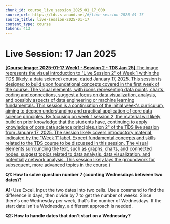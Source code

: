 ```yaml
---
chunk_id: course_live_session_2025_01_17_000
source_url: https://tds.s-anand.net/#/live-session-2025-01-17
source_title: live-session-2025-01-17
content_type: course
tokens: 413
---
```


# Live Session: 17 Jan 2025

[**[Course Image: 2025-01-17 Week1 - Session 2 - TDS Jan 25]** The image represents the visual introduction to "Live Session 2" of Week 1 within the TDS (likely, a data science) course, dated January 17, 2025. This session is designed to build upon foundational concepts covered in the first week of the course. The visual elements, with icons representing data points, charts, coding and connections, suggest a focus on data visualization, analysis, and possibly aspects of data engineering or machine learning fundamentals. This session is a continuation of the initial week's curriculum, aiming to deepen understanding and practical application of core data science principles. By focusing on week 1 session 2, the material will likely build on prior knowledge that the students have, continuing to apply knowledge of core data science principles.sion 2" of the TDS live session from January 17, 2025. The session likely covers introductory material, indicated by the "Week 1" label. Expect fundamental concepts and skills related to the TDS course to be discussed in this session. The visual elements surrounding the text, such as graphs, charts, and connected nodes, suggest topics related to data analysis, data visualization, and potentially network analysis. This session likely lays the groundwork for subsequent, more advanced topics in the course.)](https://youtu.be/hG5WqtbpfkI)

**Q1: How to solve question number 7 (counting Wednesdays between two dates)?**

**A1:** Use Excel. Input the two dates into two cells. Use a command to find the difference in days, then divide by 7 to get the number of weeks. Since there's one Wednesday per week, that's the number of Wednesdays. If the start date isn't a Wednesday, a different approach is needed.

**Q2: How to handle dates that don't start on a Wednesday?**
